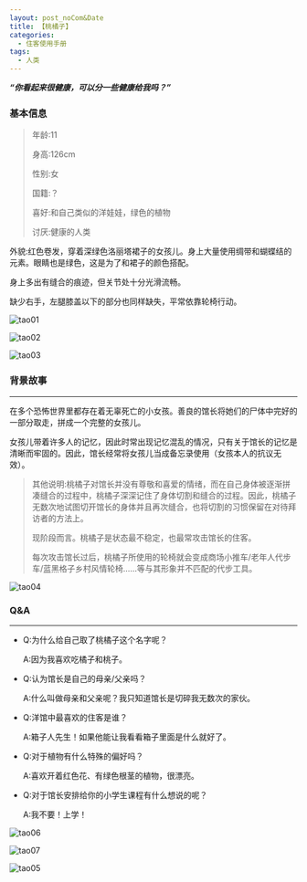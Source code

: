 ```yaml
---
layout: post_noCom&Date
title: 【桃橘子】
categories:
  - 住客使用手册
tags:
  - 人类
---
```




***“你看起来很健康，可以分一些健康给我吗？”***



### **基本信息**

> 年龄:11
>
> 身高:126cm
>
> 性别:女
>
> 国籍:？
>
> 喜好:和自己类似的洋娃娃，绿色的植物
>
> 讨厌:健康的人类

外貌:红色卷发，穿着深绿色洛丽塔裙子的女孩儿。身上大量使用绸带和蝴蝶结的元素。眼睛也是绿色，这是为了和裙子的颜色搭配。

 身上多出有缝合的痕迹，但关节处十分光滑流畅。

 缺少右手，左腿膝盖以下的部分也同样缺失，平常依靠轮椅行动。

![tao01](https://raw.githubusercontent.com/Louna0228/ocTest/e7a3dcdfb133ec9bf3a6ae3ee8b00298641778a8/assets/image/user/tao01.jpg)

![tao02](https://raw.githubusercontent.com/Louna0228/ocTest/main/assets/image/user/tao02.png)

![tao03](https://raw.githubusercontent.com/Louna0228/ocTest/main/assets/image/user/tao03.png)

### **背景故事**

------

在多个恐怖世界里都存在着无辜死亡的小女孩。善良的馆长将她们的尸体中完好的一部分取走，拼成一个完整的女孩儿。

 女孩儿带着许多人的记忆，因此时常出现记忆混乱的情况，只有关于馆长的记忆是清晰而牢固的。因此，馆长经常将女孩儿当成备忘录使用（女孩本人的抗议无效）。

 

> 其他说明:桃橘子对馆长并没有尊敬和喜爱的情绪，而在自己身体被逐渐拼凑缝合的过程中，桃橘子深深记住了身体切割和缝合的过程。因此，桃橘子无数次地试图切开馆长的身体并且再次缝合，也将切割的习惯保留在对待拜访者的方法上。
>
>  现阶段而言。桃橘子是状态最不稳定，也最常攻击馆长的住客。
>
>  每次攻击馆长过后，桃橘子所使用的轮椅就会变成商场小推车/老年人代步车/蓝黑格子乡村风情轮椅……等与其形象并不匹配的代步工具。

![tao04](https://raw.githubusercontent.com/Louna0228/ocTest/main/assets/image/user/tao04.png)



### **Q&A**

------

- Q:为什么给自己取了桃橘子这个名字呢？

  A:因为我喜欢吃橘子和桃子。

- Q:认为馆长是自己的母亲/父亲吗？

  A:什么叫做母亲和父亲呢？我只知道馆长是切碎我无数次的家伙。

- Q:洋馆中最喜欢的住客是谁？

  A:箱子人先生！如果他能让我看看箱子里面是什么就好了。

- Q:对于植物有什么特殊的偏好吗？

  A:喜欢开着红色花、有绿色根茎的植物，很漂亮。

- Q:对于馆长安排给你的小学生课程有什么想说的呢？

  A:我不要！上学！

  

![tao06](https://raw.githubusercontent.com/Louna0228/ocTest/main/assets/image/user/tao06.png)

![tao07](https://raw.githubusercontent.com/Louna0228/ocTest/main/assets/image/user/tao07.png)

![tao05](https://raw.githubusercontent.com/Louna0228/ocTest/main/assets/image/user/tao05.jpg)
